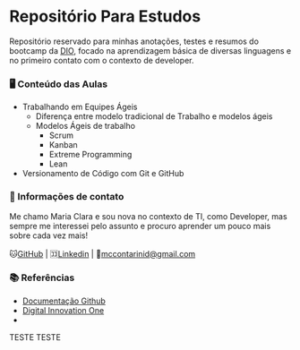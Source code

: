 # Repositório Para Estudos
Repositório reservado para minhas anotações, testes e resumos do bootcamp da [DIO](https://www.dio.me), focado na aprendizagem básica de diversas linguagens e no primeiro contato com o contexto de developer.

### 🖥 Conteúdo das Aulas 
- Trabalhando em Equipes Ágeis
  - Diferença entre modelo tradicional de Trabalho e modelos ágeis
  -  Modelos Ágeis de trabalho
     - Scrum
     - Kanban
     - Extreme Programming
     - Lean
- Versionamento de Código com Git e GitHub

### 👾 Informações de contato
Me chamo Maria Clara e sou nova no contexto de TI, como Developer, mas sempre me interessei pelo assunto e procuro aprender um pouco mais sobre cada vez mais!

🐱[GitHub](https://github.com/a-vortex) | 🈁[Linkedin](https://www.linkedin.com/in/mccontarinid/) | 📩mccontarinid@gmail.com

### 📚 Referências
- [Documentação Github](https://docs.github.com)
- [Digital Innovation One](https://www.dio.me)
- 

TESTE TESTE 